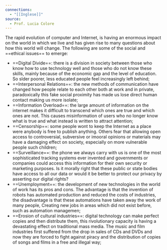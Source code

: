 ```yaml
---
connections:
  - "[[Inglese]]"
source:
  - Prof. Lucia Colore
---
```

The rapid evolution of computer and Internet, is having an enormous impact on the world in which we live and has given rise to many questions about how this world will change. The following are some of the social and ==ethical issues== to emerge:

- ==Digital Divide==: there is a division in society between those who know how to use technology well and those who do not know these skills, mainly because of the economic gap and the level of education. So slder poorer, less educated people feel increasingly left behind;
- ==Interpersonal Relations==: the new methods of communication have changed how people relate to each other both at work and in private, paradoxically this fake social proximity has made us lose direct human contact making us more isolate;
- ==Information Overload==: the large amount of information on the internet makes it difficult to transcend which ones are true and which ones are not. This causes misinformation of users who no longer know what is true and what instead is written to attract attention;
- ==Censorship==: some people wont to keep the Internet as a place were anybody is free to publish anything. Others fear that allowing open access to controversial, subversive or imooral opinions or materials may have a damaging effect on society, especially on more vulnerable people such children;
- ==Surveillance==: the phone we always carry with us is one of the most sophisticated tracking systems ever invented and governments or companies could access this information for their own security or marketing purposes. Is it morally right that these public or state bodies have access to all our data or would it be better to protect our privacy by asserting our digital rights?
- ==Unemployment==: the development of new technologies in the world of work has its pros and cons. The advantage is that the invention of robots has automated production and reduced the costs of industries, the disadvantage is that these automations have taken away the work of many people, Creating new jobs in areas which did not exist before, such as automation managemen;
- ==Erosion of cultural industries==: digital technology can make perfect copies and then distribute them, this rivolutionary capacity is having a devastating effect on traditional mass media. The music and film industries first suffered from the drop in sales of CDs and DVDs and now they are forced to fight against piracy and the distribution of copies of songs and films in a free and illegal way;